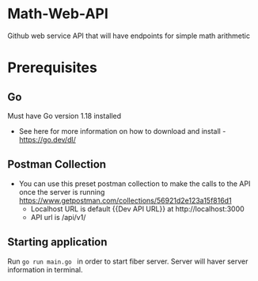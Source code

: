 # Math-Web-API
Github web service API that will have endpoints for simple math arithmetic

# Prerequisites

## Go
Must have Go version 1.18 installed
* See here for more information on how to download and install - https://go.dev/dl/

## Postman Collection
* You can use this preset postman collection to make the calls to the API once the server is running
https://www.getpostman.com/collections/56921d2e123a15f816d1
    - Localhost URL is default {{Dev API URL}} at http://localhost:3000
    - API url is /api/v1/

## Starting application
Run ```go run main.go ``` in order to start fiber server. Server will haver server information in terminal. 